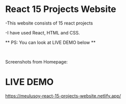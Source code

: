 # React 15 Projects Website

-This website consists of 15 react projects

-I have used React, HTML and CSS.


** PS: You can look at LIVE DEMO below **

<br>

Screenshots from Homepage:


<h1>LIVE DEMO</h1>

https://meulusoy-react-15-projects-website.netlify.app/
